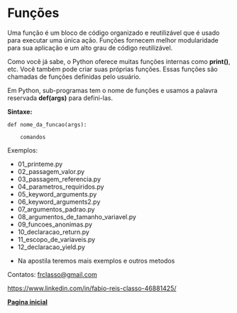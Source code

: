 Funções
========

Uma função é um bloco de código organizado e reutilizável que é usado para
executar uma única ação. Funções fornecem melhor modularidade para sua aplicação
e um alto grau de código reutilizável.

Como você já sabe, o Python oferece muitas funções internas como **print()**, etc.
Você também pode criar suas próprias funções. Essas funções são chamadas de
funções definidas pelo usuário.


Em Python, sub-programas tem o nome de funções e usamos a palavra reservada
**def(args)** para defini-las.

**Sintaxe:**

    def nome_da_funcao(args):

        comandos


Exemplos:
- 01_printeme.py
- 02_passagem_valor.py
- 03_passagem_referencia.py
- 04_parametros_requiridos.py
- 05_keyword_arguments.py
- 06_keyword_arguments2.py
- 07_argumentos_padrao.py
- 08_argumentos_de_tamanho_variavel.py
- 09_funcoes_anonimas.py
- 10_declaracao_return.py
- 11_escopo_de_variaveis.py
- 12_declaracao_yield.py


* Na apostila teremos mais exemplos e outros metodos





Contatos: frclasso@gmail.com

https://www.linkedin.com/in/fabio-reis-classo-46881425/


**[Pagina inicial](https://github.com/frclasso/apostila_python_modulo_1)**